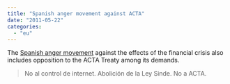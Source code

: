 ```yaml
---
title: "Spanish anger movement against ACTA"
date: "2011-05-22"
categories: 
  - "eu"
---
```


The [Spanish anger movement](http://acampadabcn.wordpress.com/demandes/) against the effects of the financial crisis also includes opposition to the ACTA Treaty among its demands.

> No al control de internet. Abolición de la Ley Sinde. No a ACTA.
